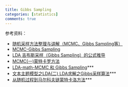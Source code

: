 ```yaml
---
title: Gibbs Sampling
categories: [statistics]
comments: true
---
```


参考资料：
+ [随机采样方法整理与讲解（MCMC、Gibbs Sampling等）](https://zhuanlan.zhihu.com/p/109978580)
+ [MCMC-Gibbs Sampling](https://zhuanlan.zhihu.com/p/21275614#:~:text=Gibbs,Sampling%E6%98%AF%E7%BB%9F%E8%AE%A1%E6%8E%A8%E6%96%AD%EF%BC%8C%E7%89%B9%E5%88%AB%E6%98%AF%E8%B4%9D%E5%8F%B6%E6%96%AF%E6%8E%A8%E6%96%AD%E7%9A%84%E4%B8%80%E4%B8%AA%E5%B7%A5%E5%85%B7%E3%80%82)
+ [LDA 吉布斯采样（Gibbs Sampling）的公式推导](https://blog.csdn.net/L__ear/article/details/97042751)
+ [MCMC(一)蒙特卡罗方法](https://www.cnblogs.com/pinard/p/6625739.html)
+ [LDA-math-MCMC 和 Gibbs Sampling](https://cosx.org/2013/01/lda-math-mcmc-and-gibbs-sampling)***
+ [文本主题模型之LDA(二) LDA求解之Gibbs采样算法](https://www.cnblogs.com/pinard/p/6867828.html)***
+ [从随机过程到马尔科夫链蒙特卡洛方法](https://www.cnblogs.com/daniel-D/p/3388724.html)***